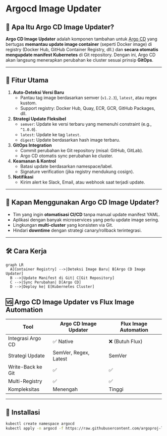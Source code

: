 # Argocd Image Updater

## 🌟 **Apa Itu Argo CD Image Updater?**
**Argo CD Image Updater** adalah komponen tambahan untuk [Argo CD](https://argo-cd.readthedocs.io/) yang bertugas **memantau update image container** (seperti Docker image) di registry (Docker Hub, GitHub Container Registry, dll.) dan **secara otomatis mengupdate manifest Kubernetes** di Git repository. Dengan ini, Argo CD akan langsung menerapkan perubahan ke cluster sesuai prinsip **GitOps**.

---

## 🚀 **Fitur Utama**
1. **Auto-Deteksi Versi Baru**  
   - Pantau tag image berdasarkan semver (`v1.2.3`), `latest`, atau regex kustom.  
   - Support registry: Docker Hub, Quay, ECR, GCR, GitHub Packages, dll.  
2. **Strategi Update Fleksibel**  
   - `semver`: Update ke versi terbaru yang memenuhi constraint (e.g., `^1.0.0`).  
   - `latest`: Update ke tag `latest`.  
   - `digest`: Update berdasarkan hash image terbaru.  
3. **GitOps Integration**  
   - Commit perubahan ke Git repository (misal: GitHub, GitLab).  
   - Argo CD otomatis sync perubahan ke cluster.  
4. **Keamanan & Kontrol**  
   - Batasi update berdasarkan namespace/label.  
   - Signature verification (jika registry mendukung cosign).  
5. **Notifikasi**  
   - Kirim alert ke Slack, Email, atau webhook saat terjadi update.  

---

## 🎯 **Kapan Menggunakan Argo CD Image Updater?**
- Tim yang ingin **otomatisasi CI/CD** tanpa manual update manifest YAML.  
- Aplikasi dengan banyak microservices yang perlu update image sering.  
- Lingkungan **multi-cluster** yang konsisten via Git.  
- Hindari **downtime** dengan strategi canary/rollback terintegrasi.  

---

## 🛠️ **Cara Kerja**
```mermaid
graph LR
  A[Container Registry] -->|Deteksi Image Baru| B[Argo CD Image Updater]
  B -->|Update Manifest di Git| C[Git Repository]
  C -->|Sync Perubahan| D[Argo CD]
  D -->|Deploy ke| E[Kubernetes Cluster]
```

## 🆚 **Argo CD Image Updater vs Flux Image Automation**
| **Tool**          | Argo CD Image Updater                     | Flux Image Automation            |
|---------------------|--------------------------------|---------------------------|
| Integrasi Argo CD             | ✅ Native     | ❌ (Butuh Flux)          |
| Strategi Update     | SemVer, Regex, Latest            | SemVer                    |
| Write-Back ke Git   | ✅                        | ✅      |
| Multi-Registry             | ✅           | ✅            |
| Kompleksitas   | Menengah                   | Tinggi
---


## :wrench: Installasi

```bash
kubectl create namespace argocd
kubectl apply -n argocd -f https://raw.githubusercontent.com/argoproj-labs/argocd-image-updater/stable/manifests/install.yaml
```